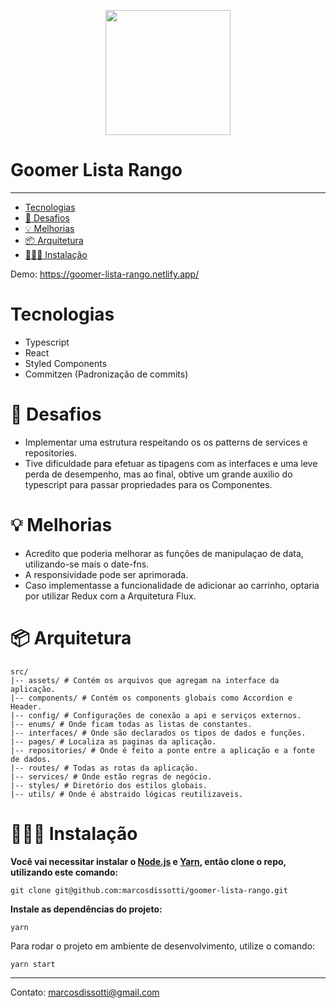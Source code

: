 <p align="center">
   <img src="https://avatars3.githubusercontent.com/u/44270804?s=200&v=4" width="200"/>
</p>

# Goomer Lista Rango

---

- [Tecnologias](#Tecnologias)
- [🚀 Desafios](#🚀-Desafios)
- [💡 Melhorias](#💡-Melhorias)
- [📦 Arquitetura](#📦-Arquitetura)
- [👨🏽‍🍳 Instalação](#👨🏽‍🍳-Instalação)

Demo: https://goomer-lista-rango.netlify.app/

# Tecnologias

- Typescript
- React
- Styled Components
- Commitzen (Padronização de commits)

# 🚀 Desafios

- Implementar uma estrutura respeitando os os patterns de services e repositories.
- Tive dificuldade para efetuar as tipagens com as interfaces e uma leve perda de desempenho, mas ao final, obtive um grande auxilio do typescript para passar propriedades para os Componentes.

# 💡 Melhorias

- Acredito que poderia melhorar as funções de manipulaçao de data, utilizando-se mais o date-fns.
- A responsividade pode ser aprimorada.
- Caso implementasse a funcionalidade de adicionar ao carrinho, optaria por utilizar Redux com a Arquitetura Flux.

# 📦 Arquitetura

```shell
src/
|-- assets/ # Contém os arquivos que agregam na interface da aplicação.
|-- components/ # Contém os components globais como Accordion e Header.
|-- config/ # Configurações de conexão a api e serviços externos.
|-- enums/ # Onde ficam todas as listas de constantes.
|-- interfaces/ # Onde são declarados os tipos de dados e funções.
|-- pages/ # Localiza as paginas da aplicação.
|-- repositories/ # Onde é feito a ponte entre a aplicação e a fonte de dados.
|-- routes/ # Todas as rotas da aplicação.
|-- services/ # Onde estão regras de negócio.
|-- styles/ # Diretório dos estilos globais.
|-- utils/ # Onde é abstraido lógicas reutilizaveis.
```

# 👨🏽‍🍳 Instalação

**Você vai necessitar instalar o [Node.js](https://nodejs.org/en/download/) e [Yarn](https://yarnpkg.com/), então clone o repo, utilizando este comando:**

`git clone git@github.com:marcosdissotti/goomer-lista-rango.git`

**Instale as dependências do projeto:**

`yarn`

Para rodar o projeto em ambiente de desenvolvimento, utilize o comando:

`yarn start`

---

Contato: marcosdissotti@gmail.com
